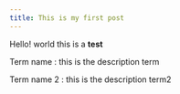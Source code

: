```yaml
---
title: This is my first post
---
```


Hello! world this is a **test**

Term name
: this is the description term

Term name 2
: this is the description term2
